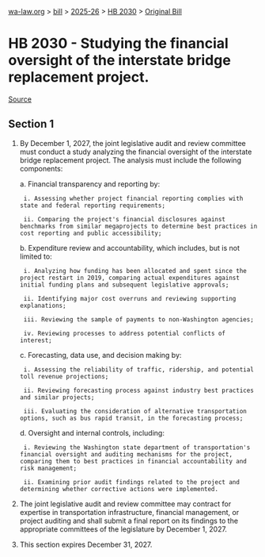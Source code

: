 [wa-law.org](/) > [bill](/bill/) > [2025-26](/bill/2025-26/) > [HB 2030](/bill/2025-26/hb/2030/) > [Original Bill](/bill/2025-26/hb/2030/1/)

# HB 2030 - Studying the financial oversight of the interstate bridge replacement project.

[Source](http://lawfilesext.leg.wa.gov/biennium/2025-26/Pdf/Bills/House%20Bills/2030.pdf)

## Section 1
1. By December 1, 2027, the joint legislative audit and review committee must conduct a study analyzing the financial oversight of the interstate bridge replacement project. The analysis must include the following components:

    a. Financial transparency and reporting by:

        i. Assessing whether project financial reporting complies with state and federal reporting requirements;

        ii. Comparing the project's financial disclosures against benchmarks from similar megaprojects to determine best practices in cost reporting and public accessibility;

    b. Expenditure review and accountability, which includes, but is not limited to:

        i. Analyzing how funding has been allocated and spent since the project restart in 2019, comparing actual expenditures against initial funding plans and subsequent legislative approvals;

        ii. Identifying major cost overruns and reviewing supporting explanations;

        iii. Reviewing the sample of payments to non-Washington agencies;

        iv. Reviewing processes to address potential conflicts of interest;

    c. Forecasting, data use, and decision making by:

        i. Assessing the reliability of traffic, ridership, and potential toll revenue projections;

        ii. Reviewing forecasting process against industry best practices and similar projects;

        iii. Evaluating the consideration of alternative transportation options, such as bus rapid transit, in the forecasting process;

    d. Oversight and internal controls, including:

        i. Reviewing the Washington state department of transportation's financial oversight and auditing mechanisms for the project, comparing them to best practices in financial accountability and risk management;

        ii. Examining prior audit findings related to the project and determining whether corrective actions were implemented.

2. The joint legislative audit and review committee may contract for expertise in transportation infrastructure, financial management, or project auditing and shall submit a final report on its findings to the appropriate committees of the legislature by December 1, 2027.

3. This section expires December 31, 2027.

